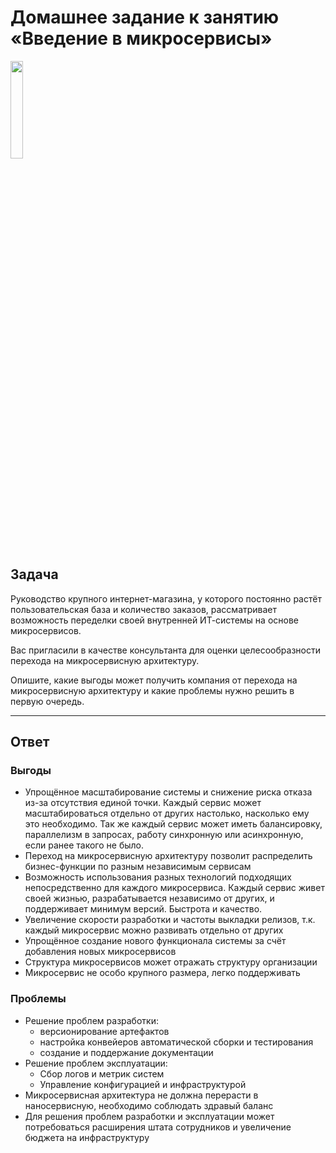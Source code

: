 # Домашнее задание к занятию «Введение в микросервисы»

<img src = "logo.png" width = 20%>

## Задача

Руководство крупного интернет-магазина, у которого постоянно растёт пользовательская база и количество заказов, рассматривает возможность переделки своей внутренней   ИТ-системы на основе микросервисов. 

Вас пригласили в качестве консультанта для оценки целесообразности перехода на микросервисную архитектуру. 

Опишите, какие выгоды может получить компания от перехода на микросервисную архитектуру и какие проблемы нужно решить в первую очередь.

---

## Ответ

### Выгоды

- Упрощённое масштабирование системы и снижение риска отказа из-за отсутствия единой точки. Каждый сервис может масштабироваться отдельно от других настолько, насколько ему это необходимо. Так же каждый сервис может иметь балансировку, параллелизм в запросах, работу синхронную или асинхронную, если ранее такого не было.
- Переход на микросервисную архитектуру позволит распределить бизнес-функции по разным независимым сервисам
- Возможность использования разных технологий подходящих непосредственно для каждого микросервиса. Каждый сервис живет своей жизнью, разрабатывается независимо от других, и поддерживает минимум версий. Быстрота и качество.
- Увеличение скорости разработки и частоты выкладки релизов, т.к. каждый микросервис можно развивать отдельно от других
- Упрощённое создание нового функционала системы за счёт добавления новых микросервисов
- Структура микросервисов может отражать структуру организации
- Микросервис не особо крупного размера, легко поддерживать

### Проблемы

- Решение проблем разработки:
  - версионирование артефактов
  - настройка конвейеров автоматической сборки и тестирования
  - создание и поддержание документации
- Решение проблем эксплуатации:
  - Сбор логов и метрик систем
  - Управление конфигурацией и инфраструктурой
- Микросервисная архитектура не должна перерасти в наносервисную, необходимо соблюдать здравый баланс
- Для решения проблем разработки и эксплуатации может потребоваться расширения штата сотрудников и увеличение бюджета на инфраструктуру

